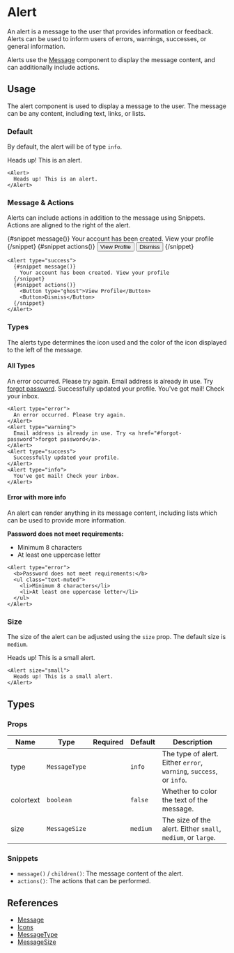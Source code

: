 <script lang="ts">
import Alert from '$lib/components/Alert.svelte'
import Button from '$lib/components/Button.svelte'
import DocsExample from '$lib/components/utils/DocsExample.svelte'
</script>

# Alert

An alert is a message to the user that provides information or feedback. Alerts can be used to inform users of errors, warnings, successes, or general information.

Alerts use the [Message](/docs/components/message) component to display the message content, and can additionally include actions.

## Usage

The alert component is used to display a message to the user. The message can be any content, including text, links, or lists.

### Default

By default, the alert will be of type `info`.

<DocsExample>
  <Alert>
    Heads up! This is an alert.
  </Alert>
</DocsExample>

```svelte
<Alert>
  Heads up! This is an alert.
</Alert>
```

### Message & Actions

Alerts can include actions in addition to the message using Snippets. Actions are aligned to the right of the alert.

<DocsExample>
  <Alert type="success">
    {#snippet message()}
      Your account has been created. View your profile
    {/snippet}
    {#snippet actions()}
      <Button type="ghost">View Profile</Button>
      <Button>Dismiss</Button>
    {/snippet}
  </Alert>
</DocsExample>

```svelte
<Alert type="success">
  {#snippet message()}
    Your account has been created. View your profile
  {/snippet}
  {#snippet actions()}
    <Button type="ghost">View Profile</Button>
    <Button>Dismiss</Button>
  {/snippet}
</Alert>
```

### Types

The alerts type determines the icon used and the color of the icon displayed to the left of the message.

#### All Types

<DocsExample>
  <Alert type="error">
    An error occurred. Please try again.
  </Alert>
  <Alert type="warning">
    Email address is already in use. Try <a href="#forgot-password">forgot password</a>.
  </Alert>
  <Alert type="success">
    Successfully updated your profile.
  </Alert>
  <Alert type="info">
    You've got mail! Check your inbox.
  </Alert>
</DocsExample>

```svelte
<Alert type="error">
  An error occurred. Please try again.
</Alert>
<Alert type="warning">
  Email address is already in use. Try <a href="#forgot-password">forgot password</a>.
</Alert>
<Alert type="success">
  Successfully updated your profile.
</Alert>
<Alert type="info">
  You've got mail! Check your inbox.
</Alert>
```

#### Error with more info

An alert can render anything in its message content, including lists which can be used to provide more information.

<DocsExample>
  <Alert type="error">
    <b>Password does not meet requirements:</b>
    <ul class="text-muted">
      <li>Minimum 8 characters</li>
      <li>At least one uppercase letter</li>
    </ul>
  </Alert>
</DocsExample>

```svelte
<Alert type="error">
  <b>Password does not meet requirements:</b>
  <ul class="text-muted">
    <li>Minimum 8 characters</li>
    <li>At least one uppercase letter</li>
  </ul>
</Alert>
```

### Size

The size of the alert can be adjusted using the `size` prop. The default size is `medium`.

<DocsExample>
  <Alert size="small">
    Heads up! This is a small alert.
  </Alert>
</DocsExample>

```svelte
<Alert size="small">
  Heads up! This is a small alert.
</Alert>
```

## Types

### Props

| Name      | Type          | Required | Default  | Description                                                         |
| --------- | ------------- | -------- | -------- | ------------------------------------------------------------------- |
| type      | `MessageType` |          | `info`   | The type of alert. Either `error`, `warning`, `success`, or `info`. |
| colortext | `boolean`     |          | `false`  | Whether to color the text of the message.                           |
| size      | `MessageSize` |          | `medium` | The size of the alert. Either `small`, `medium`, or `large`.        |

### Snippets

- `message()` / `children()`: The message content of the alert.
- `actions()`: The actions that can be performed.

## References

- [Message](/docs/components/message)
- [Icons](/docs/design/icons)
- [MessageType](/docs/types/message#messagetype)
- [MessageSize](/docs/types/message#messagesize)
